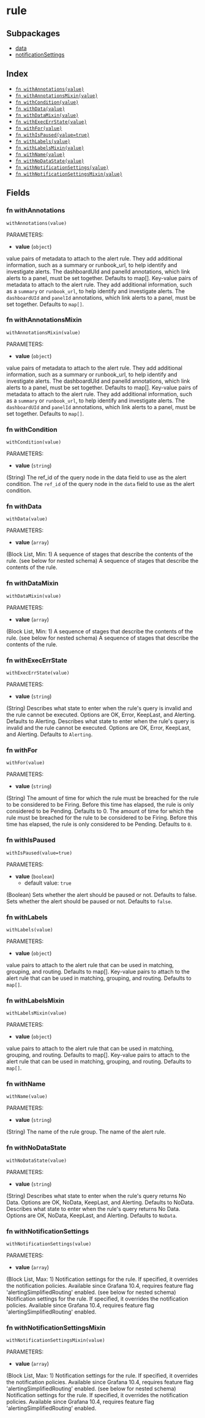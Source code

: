 # rule



## Subpackages

* [data](data/index.md)
* [notificationSettings](notificationSettings.md)

## Index

* [`fn withAnnotations(value)`](#fn-withannotations)
* [`fn withAnnotationsMixin(value)`](#fn-withannotationsmixin)
* [`fn withCondition(value)`](#fn-withcondition)
* [`fn withData(value)`](#fn-withdata)
* [`fn withDataMixin(value)`](#fn-withdatamixin)
* [`fn withExecErrState(value)`](#fn-withexecerrstate)
* [`fn withFor(value)`](#fn-withfor)
* [`fn withIsPaused(value=true)`](#fn-withispaused)
* [`fn withLabels(value)`](#fn-withlabels)
* [`fn withLabelsMixin(value)`](#fn-withlabelsmixin)
* [`fn withName(value)`](#fn-withname)
* [`fn withNoDataState(value)`](#fn-withnodatastate)
* [`fn withNotificationSettings(value)`](#fn-withnotificationsettings)
* [`fn withNotificationSettingsMixin(value)`](#fn-withnotificationsettingsmixin)

## Fields

### fn withAnnotations

```jsonnet
withAnnotations(value)
```

PARAMETERS:

* **value** (`object`)

value pairs of metadata to attach to the alert rule. They add additional information, such as a summary or runbook_url, to help identify and investigate alerts. The dashboardUId and panelId annotations, which link alerts to a panel, must be set together. Defaults to map[].
Key-value pairs of metadata to attach to the alert rule. They add additional information, such as a `summary` or `runbook_url`, to help identify and investigate alerts. The `dashboardUId` and `panelId` annotations, which link alerts to a panel, must be set together. Defaults to `map[]`.
### fn withAnnotationsMixin

```jsonnet
withAnnotationsMixin(value)
```

PARAMETERS:

* **value** (`object`)

value pairs of metadata to attach to the alert rule. They add additional information, such as a summary or runbook_url, to help identify and investigate alerts. The dashboardUId and panelId annotations, which link alerts to a panel, must be set together. Defaults to map[].
Key-value pairs of metadata to attach to the alert rule. They add additional information, such as a `summary` or `runbook_url`, to help identify and investigate alerts. The `dashboardUId` and `panelId` annotations, which link alerts to a panel, must be set together. Defaults to `map[]`.
### fn withCondition

```jsonnet
withCondition(value)
```

PARAMETERS:

* **value** (`string`)

(String) The ref_id of the query node in the data field to use as the alert condition.
The `ref_id` of the query node in the `data` field to use as the alert condition.
### fn withData

```jsonnet
withData(value)
```

PARAMETERS:

* **value** (`array`)

(Block List, Min: 1) A sequence of stages that describe the contents of the rule. (see below for nested schema)
A sequence of stages that describe the contents of the rule.
### fn withDataMixin

```jsonnet
withDataMixin(value)
```

PARAMETERS:

* **value** (`array`)

(Block List, Min: 1) A sequence of stages that describe the contents of the rule. (see below for nested schema)
A sequence of stages that describe the contents of the rule.
### fn withExecErrState

```jsonnet
withExecErrState(value)
```

PARAMETERS:

* **value** (`string`)

(String) Describes what state to enter when the rule's query is invalid and the rule cannot be executed. Options are OK, Error, KeepLast, and Alerting. Defaults to Alerting.
Describes what state to enter when the rule's query is invalid and the rule cannot be executed. Options are OK, Error, KeepLast, and Alerting. Defaults to `Alerting`.
### fn withFor

```jsonnet
withFor(value)
```

PARAMETERS:

* **value** (`string`)

(String) The amount of time for which the rule must be breached for the rule to be considered to be Firing. Before this time has elapsed, the rule is only considered to be Pending. Defaults to 0.
The amount of time for which the rule must be breached for the rule to be considered to be Firing. Before this time has elapsed, the rule is only considered to be Pending. Defaults to `0`.
### fn withIsPaused

```jsonnet
withIsPaused(value=true)
```

PARAMETERS:

* **value** (`boolean`)
   - default value: `true`

(Boolean) Sets whether the alert should be paused or not. Defaults to false.
Sets whether the alert should be paused or not. Defaults to `false`.
### fn withLabels

```jsonnet
withLabels(value)
```

PARAMETERS:

* **value** (`object`)

value pairs to attach to the alert rule that can be used in matching, grouping, and routing. Defaults to map[].
Key-value pairs to attach to the alert rule that can be used in matching, grouping, and routing. Defaults to `map[]`.
### fn withLabelsMixin

```jsonnet
withLabelsMixin(value)
```

PARAMETERS:

* **value** (`object`)

value pairs to attach to the alert rule that can be used in matching, grouping, and routing. Defaults to map[].
Key-value pairs to attach to the alert rule that can be used in matching, grouping, and routing. Defaults to `map[]`.
### fn withName

```jsonnet
withName(value)
```

PARAMETERS:

* **value** (`string`)

(String) The name of the rule group.
The name of the alert rule.
### fn withNoDataState

```jsonnet
withNoDataState(value)
```

PARAMETERS:

* **value** (`string`)

(String) Describes what state to enter when the rule's query returns No Data. Options are OK, NoData, KeepLast, and Alerting. Defaults to NoData.
Describes what state to enter when the rule's query returns No Data. Options are OK, NoData, KeepLast, and Alerting. Defaults to `NoData`.
### fn withNotificationSettings

```jsonnet
withNotificationSettings(value)
```

PARAMETERS:

* **value** (`array`)

(Block List, Max: 1) Notification settings for the rule. If specified, it overrides the notification policies. Available since Grafana 10.4, requires feature flag 'alertingSimplifiedRouting' enabled. (see below for nested schema)
Notification settings for the rule. If specified, it overrides the notification policies. Available since Grafana 10.4, requires feature flag 'alertingSimplifiedRouting' enabled.
### fn withNotificationSettingsMixin

```jsonnet
withNotificationSettingsMixin(value)
```

PARAMETERS:

* **value** (`array`)

(Block List, Max: 1) Notification settings for the rule. If specified, it overrides the notification policies. Available since Grafana 10.4, requires feature flag 'alertingSimplifiedRouting' enabled. (see below for nested schema)
Notification settings for the rule. If specified, it overrides the notification policies. Available since Grafana 10.4, requires feature flag 'alertingSimplifiedRouting' enabled.